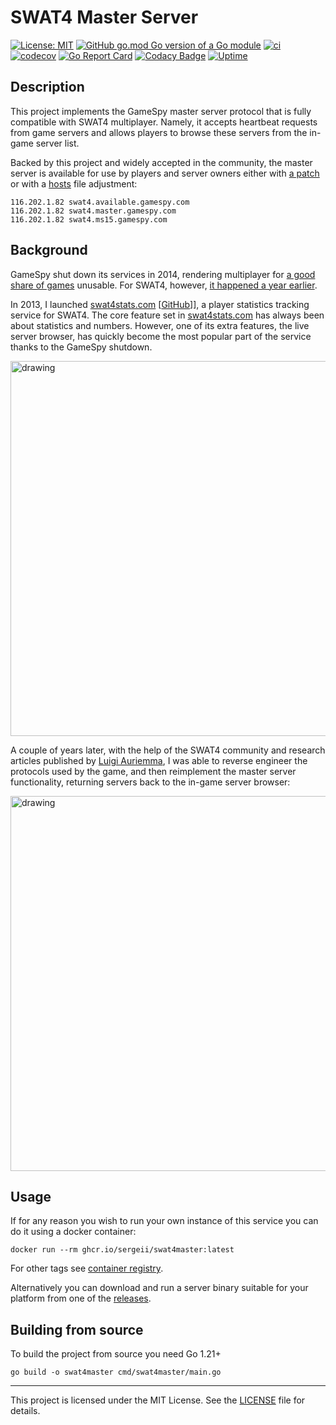 # SWAT4 Master Server

[![License: MIT][mit-img]][mit]
[![GitHub go.mod Go version of a Go module][go-version-img]][go-version]
[![ci][ci-img]][ci]
[![codecov][codecov-img]][codecov]
[![Go Report Card][go-report-img]][go-report]
[![Codacy Badge][codacy-img]][codacy]
[![Uptime][uptime-img]][uptime]

## Description
This project implements the GameSpy master server protocol
that is fully compatible with SWAT4 multiplayer.
Namely, it accepts heartbeat requests from game servers
and allows players to browse these servers from the in-game server list.

Backed by this project and widely accepted in the community,
the master server is available for use by players and server owners either with [a patch][master-server-patch] or
with a [hosts][fix-hosts-tutorial] file adjustment:
```
116.202.1.82 swat4.available.gamespy.com
116.202.1.82 swat4.master.gamespy.com
116.202.1.82 swat4.ms15.gamespy.com
```

## Background
GameSpy shut down its services in 2014, rendering multiplayer for [a good share of games][gamespy-shutdown-global] unusable.
For SWAT4, however, [it happened a year earlier][gamespy-shutdown-swat4].

In 2013, I launched [swat4stats.com](https://swat4stats.com/) [[GitHub][swat4stats-github]]],
a player statistics tracking service for SWAT4. The core feature set in [swat4stats.com](https://swat4stats.com/)
has always been about statistics and numbers. However, one of its extra features, the live server browser,
has quickly become the most popular part of the service thanks to the GameSpy shutdown.

<img src="https://user-images.githubusercontent.com/4739840/164216907-1d69d6d5-558c-4c96-9533-7e616911f8e7.png" alt="drawing" width="600" />


A couple of years later, with the help of the SWAT4 community and research articles published by [Luigi Auriemma][luigi-auriemma],
I was able to reverse engineer the protocols used by the game, and then reimplement the master server functionality,
returning servers back to the in-game server browser:

<img src="https://user-images.githubusercontent.com/4739840/164222220-53200246-1a58-497f-9694-6dd811a786c3.png" alt="drawing" width="600" />

## Usage
If for any reason you wish to run your own instance of this service you can do it using a docker container:
```
docker run --rm ghcr.io/sergeii/swat4master:latest
```
For other tags see [container registry][packages].

Alternatively you can download and run a server binary suitable for your platform from one of the [releases][releases].

## Building from source
To build the project from source you need Go 1.21+
```
go build -o swat4master cmd/swat4master/main.go
```

---
This project is licensed under the MIT License. See the [LICENSE](LICENSE) file for details.

[mit-img]: https://img.shields.io/badge/License-MIT-yellow.svg
[mit]: https://opensource.org/licenses/MIT

[go-version-img]: https://img.shields.io/github/go-mod/go-version/sergeii/swat4master.svg
[go-version]: https://tip.golang.org/doc/go1.21

[ci-img]: https://github.com/sergeii/swat4master/actions/workflows/ci.yml/badge.svg?branch=main
[ci]: https://github.com/sergeii/swat4master/actions/workflows/ci.yml

[codecov-img]: https://codecov.io/gh/sergeii/swat4master/branch/main/graph/badge.svg?token=ZYQ1x62kR3
[codecov]: https://codecov.io/gh/sergeii/swat4master

[go-report-img]: https://goreportcard.com/badge/github.com/sergeii/swat4master
[go-report]: https://goreportcard.com/report/github.com/sergeii/swat4master

[codacy-img]: https://app.codacy.com/project/badge/Grade/007d7e28f8ba4f63a56dc1bd095bb2b2
[codacy]: https://www.codacy.com/gh/sergeii/swat4master/dashboard

[uptime-img]: https://img.shields.io/uptimerobot/ratio/m791541581-aa817e2819dfd400d3cf3bd9
[uptime]: https://status.master.swat4stats.com

[packages]: https://github.com/sergeii/swat4master/pkgs/container/swat4master/versions
[releases]: https://github.com/sergeii/swat4master/releases

[swat4stats-github]: https://github.com/sergeii/swat4stats
[fix-hosts-tutorial]: https://www.howtogeek.com/27350/beginner-geek-how-to-edit-your-hosts-file/
[master-server-patch]: https://github.com/sergeii/swat-patches/tree/master/swat4stats-masterserver
[gamespy-shutdown-global]: https://www.reddit.com/r/Games/comments/22fz75/list_of_games_affected_by_gamespy_shutdown/
[gamespy-shutdown-swat4]: https://www.pcgamer.com/gamespy-shuts-down-multiplayer-support-for-swat-4-neverwinter-nights-and-other-classics/
[luigi-auriemma]: http://aluigi.altervista.org/papers.htm#distrust
